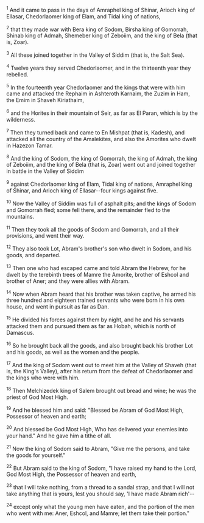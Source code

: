<sup>1</sup> 
And it came to pass in the days of Amraphel king of Shinar, Arioch king of Ellasar, Chedorlaomer king of Elam, and Tidal king of nations, 

<sup>2</sup> 
that they made war with Bera king of Sodom, Birsha king of Gomorrah, Shinab king of Admah, Shemeber king of Zeboiim, and the king of Bela (that is, Zoar). 

<sup>3</sup> 
All these joined together in the Valley of Siddim (that is, the Salt Sea). 

<sup>4</sup> 
Twelve years they served Chedorlaomer, and in the thirteenth year they rebelled. 

<sup>5</sup> 
In the fourteenth year Chedorlaomer and the kings that were with him came and attacked the Rephaim in Ashteroth Karnaim, the Zuzim in Ham, the Emim in Shaveh Kiriathaim, 

<sup>6</sup> 
and the Horites in their mountain of Seir, as far as El Paran, which is by the wilderness. 

<sup>7</sup> 
Then they turned back and came to En Mishpat (that is, Kadesh), and attacked all the country of the Amalekites, and also the Amorites who dwelt in Hazezon Tamar. 

<sup>8</sup> 
And the king of Sodom, the king of Gomorrah, the king of Admah, the king of Zeboiim, and the king of Bela (that is, Zoar) went out and joined together in battle in the Valley of Siddim 

<sup>9</sup> 
against Chedorlaomer king of Elam, Tidal king of nations, Amraphel king of Shinar, and Arioch king of Ellasar--four kings against five. 

<sup>10</sup> 
Now the Valley of Siddim was full of asphalt pits; and the kings of Sodom and Gomorrah fled; some fell there, and the remainder fled to the mountains. 

<sup>11</sup> 
Then they took all the goods of Sodom and Gomorrah, and all their provisions, and went their way. 

<sup>12</sup> 
They also took Lot, Abram's brother's son who dwelt in Sodom, and his goods, and departed. 

<sup>13</sup> 
Then one who had escaped came and told Abram the Hebrew, for he dwelt by the terebinth trees of Mamre the Amorite, brother of Eshcol and brother of Aner; and they were allies with Abram. 

<sup>14</sup> 
Now when Abram heard that his brother was taken captive, he armed his three hundred and eighteen trained servants who were born in his own house, and went in pursuit as far as Dan. 

<sup>15</sup> 
He divided his forces against them by night, and he and his servants attacked them and pursued them as far as Hobah, which is north of Damascus. 

<sup>16</sup> 
So he brought back all the goods, and also brought back his brother Lot and his goods, as well as the women and the people. 

<sup>17</sup> 
And the king of Sodom went out to meet him at the Valley of Shaveh (that is, the King's Valley), after his return from the defeat of Chedorlaomer and the kings who were with him.

<sup>18</sup> 
Then Melchizedek king of Salem brought out bread and wine; he was the priest of God Most High. 

<sup>19</sup> 
And he blessed him and said: "Blessed be Abram of God Most High, Possessor of heaven and earth; 

<sup>20</sup> 
And blessed be God Most High, Who has delivered your enemies into your hand." And he gave him a tithe of all. 

<sup>21</sup> 
Now the king of Sodom said to Abram, "Give me the persons, and take the goods for yourself." 

<sup>22</sup> 
But Abram said to the king of Sodom, "I have raised my hand to the Lord, God Most High, the Possessor of heaven and earth, 

<sup>23</sup> 
that I will take nothing, from a thread to a sandal strap, and that I will not take anything that is yours, lest you should say, 'I have made Abram rich'-- 

<sup>24</sup> 
except only what the young men have eaten, and the portion of the men who went with me: Aner, Eshcol, and Mamre; let them take their portion."